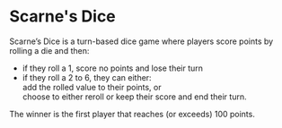 # Scarne's Dice
Scarne’s Dice is a turn-based dice game where players score points by
rolling a die and then: <br>
* if they roll a 1, score no points and lose their turn
* if they roll a 2 to 6, they can either: <br>
  add the rolled value to their points, or<br>
  choose to either reroll or keep their score and end their turn. 

The winner is the first player that reaches (or exceeds) 100 points.
